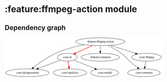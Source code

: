 # :feature:ffmpeg-action module
## Dependency graph
![Dependency graph](../../docs/images/graphs/dep_graph_feature_ffmpeg_action.svg)
